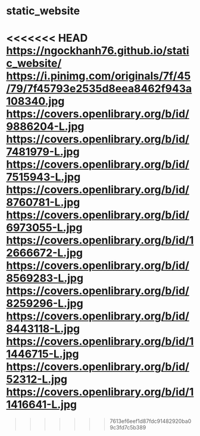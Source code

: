 # static_website
<<<<<<< HEAD
https://ngockhanh76.github.io/static_website/
https://i.pinimg.com/originals/7f/45/79/7f45793e2535d8eea8462f943a108340.jpg
https://covers.openlibrary.org/b/id/9886204-L.jpg
https://covers.openlibrary.org/b/id/7481979-L.jpg
https://covers.openlibrary.org/b/id/7515943-L.jpg
https://covers.openlibrary.org/b/id/8760781-L.jpg
https://covers.openlibrary.org/b/id/6973055-L.jpg
https://covers.openlibrary.org/b/id/12666672-L.jpg
https://covers.openlibrary.org/b/id/8569283-L.jpg
https://covers.openlibrary.org/b/id/8259296-L.jpg
https://covers.openlibrary.org/b/id/8443118-L.jpg
https://covers.openlibrary.org/b/id/11446715-L.jpg
https://covers.openlibrary.org/b/id/52312-L.jpg
https://covers.openlibrary.org/b/id/11416641-L.jpg
=======
>>>>>>> 7613ef6eef1d87fdc91482920ba09c3fd7c5b389
